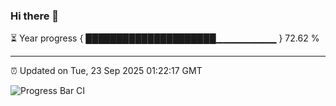 ### Hi there 👋

⏳ Year progress { █████████████████████▁▁▁▁▁▁▁▁▁ } 72.62 %

---

⏰ Updated on Tue, 23 Sep 2025 01:22:17 GMT

![Progress Bar CI](https://github.com/liununu/liununu/workflows/Progress%20Bar%20CI/badge.svg)
